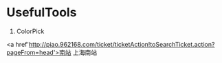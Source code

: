 # UsefulTools
1. ColorPick

 <a href'http://piao.962168.com/ticket/ticketAction!toSearchTicket.action?pageFrom=head'>南站</a> 上海南站
